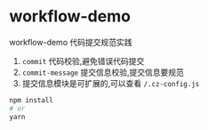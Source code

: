 # workflow-demo

workflow-demo 代码提交规范实践

1. `commit` 代码校验,避免错误代码提交
2. `commit-message` 提交信息校验,提交信息要规范
3. 提交信息模块是可扩展的,可以查看 `/.cz-config.js`

```bash
npm install
# or
yarn
```
